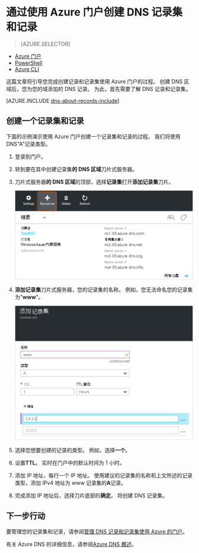 <properties
   pageTitle="创建记录集和记录的 DNS 区域使用 Azure 门户 |Microsoft Azure"
   description="如何创建用于 Azure DNS 主机记录和创建记录集和记录使用 Azure 门户"
   services="dns"
   documentationCenter="na"
   authors="sdwheeler"
   manager="carmonm"
   editor=""
   tags="azure-resource-manager"/>

<tags
   ms.service="dns"
   ms.devlang="na"
   ms.topic="article"
   ms.tgt_pltfrm="na"
   ms.workload="infrastructure-services"
   ms.date="08/16/2016"
   ms.author="sewhee"/>



# <a name="create-dns-record-sets-and-records-by-using-the-azure-portal"></a>通过使用 Azure 门户创建 DNS 记录集和记录


> [AZURE.SELECTOR]
- [Azure 门户](dns-getstarted-create-recordset-portal.md)
- [PowerShell](dns-getstarted-create-recordset.md)
- [Azure CLI](dns-getstarted-create-recordset-cli.md)


这篇文章将引导您完成创建记录和记录集使用 Azure 门户的过程。 创建 DNS 区域后，您为您的域添加的 DNS 记录。 为此，首先需要了解 DNS 记录和记录集。

[AZURE.INCLUDE [dns-about-records-include](../../includes/dns-about-records-include.md)]


## <a name="create-a-record-set-and-record"></a>创建一个记录集和记录

下面的示例演示使用 Azure 门户创建一个记录集和记录的过程。 我们将使用 DNS"A"记录类型。

1. 登录到门户。

2. 转到要在其中创建记录集**的 DNS 区域**刀片式服务器。

3. 刀片式服务器**的 DNS 区域**的顶部，选择**记录集**打开**添加记录集**刀片。

    ![新记录集](./media/dns-getstarted-create-recordset-portal/newrecordset500.png)

4. **添加记录集**刀片式服务器，您的记录集的名称。 例如，您无法命名您的记录集为"**www**"。

    ![添加记录集](./media/dns-getstarted-create-recordset-portal/addrecordset500.png)

5. 选择您想要创建的记录的类型。 例如，选择**一个**。

6. 设置**TTL**。 实时在门户中的默认时间为 1 小时。

7. 添加 IP 地址，每行一个 IP 地址。 使用建议的记录集的名称和上文所述的记录类型，添加 IPv4 地址为 www 记录集的**A**记录。

8. 完成添加 IP 地址后，选择刀片底部的**确定**。 将创建 DNS 记录集。


## <a name="next-steps"></a>下一步行动

要管理您的记录集和记录，请参阅[管理 DNS 记录和记录集使用 Azure 的门户](dns-operations-recordsets-portal.md)。

有关 Azure DNS 的详细信息，请参阅[Azure DNS 概述](dns-overview.md)。
